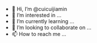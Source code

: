 - 👋 Hi, I’m @cuicuijiamin
- 👀 I’m interested in ...
- 🌱 I’m currently learning ...
- 💞️ I’m looking to collaborate on ...
- 📫 How to reach me ...

<!---
cuicuijiamin/cuicuijiamin is a ✨ special ✨ repository because its `README.md` (this file) appears on your GitHub profile.
You can click the Preview link to take a look at your changes.
--->
